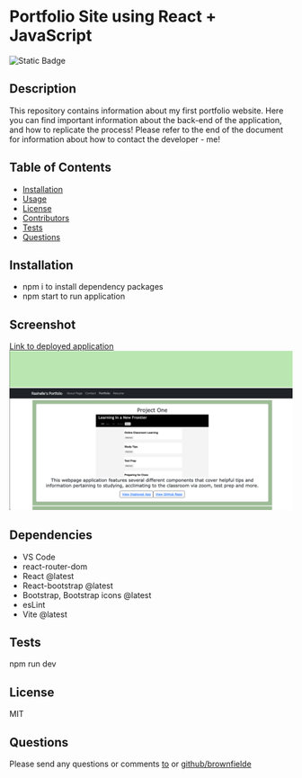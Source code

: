 # Portfolio Site using React + JavaScript
  ![Static Badge](https://img.shields.io/badge/license-MIT-blue.svg)
  ## Description
  This repository contains information about my first portfolio website. Here you can find important information about the back-end of the application, and how to replicate the process! 
  Please refer to the end of the document for information about how to contact the developer - me! 
  ## Table of Contents
  - [Installation](#installation)
  - [Usage](#usage)
  - [License](#license)
  - [Contributors](#contributors)
  - [Tests](#tests)
  - [Questions](#questions)
  ## Installation
  - npm i to install dependency packages
  - npm start to run application 
  ## Screenshot 
  [Link to deployed application](brownfieldsportfolio.netlify.app)
  ![Webpage still-image](src/assets/images/portfolio-ss.png)
  ## Dependencies 
  - VS Code
  - react-router-dom
  - React @latest
  - React-bootstrap @latest
  - Bootstrap, Bootstrap icons @latest
  - esLint
  - Vite @latest
  ## Tests 
  npm run dev
  ## License 
  MIT
  ## Questions
  Please send any questions or comments [to](mailto:shelleb93@gmail.com) or [github/brownfielde](https://github.com/brownfielde)
